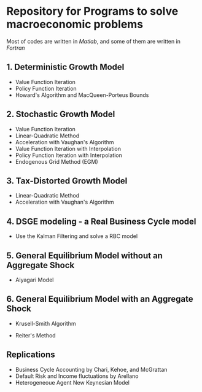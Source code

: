 # Repository for Programs to solve macroeconomic problems

Most of codes are written in *Matlab*, and some of them are written in *Fortran*

## 1. Deterministic Growth Model
  - Value Function Iteration
  - Policy Function Iteration
  - Howard's Algorithm and MacQueen-Porteus Bounds
  
## 2. Stochastic Growth Model
  - Value Function Iteration
  - Linear-Quadratic Method
  - Acceleration with Vaughan's Algorithm
  - Value Function Iteration with Interpolation
  - Policy Function Iteration with Interpolation 
  - Endogenous Grid Method (EGM)

## 3. Tax-Distorted Growth Model
  - Linear-Quadratic Method
  - Acceleration with Vaughan's Algorithm

## 4. DSGE modeling - a Real Business Cycle model
  - Use the Kalman Filtering and solve a RBC model

## 5. General Equilibrium Model without an Aggregate Shock
  - Aiyagari Model 

## 6. General Equilibrium Model with an Aggregate Shock 
  - Krusell-Smith Algorithm

  - Reiter's Method


## Replications
  - Business Cycle Accounting by Chari, Kehoe, and McGrattan
  - Default Risk and Income fluctuations by Arellano
  - Heterogeneoue Agent New Keynesian Model

